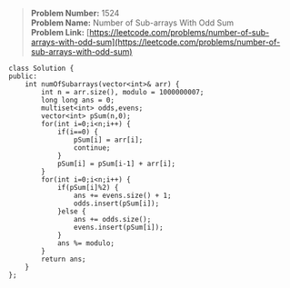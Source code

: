 > **Problem Number:** 1524 <br>
> **Problem Name:** Number of Sub-arrays With Odd Sum <br>
> **Problem Link:** [https://leetcode.com/problems/number-of-sub-arrays-with-odd-sum](https://leetcode.com/problems/number-of-sub-arrays-with-odd-sum) <br>

    class Solution {
    public:
        int numOfSubarrays(vector<int>& arr) {
            int n = arr.size(), modulo = 1000000007;
            long long ans = 0;
            multiset<int> odds,evens;
            vector<int> pSum(n,0);
            for(int i=0;i<n;i++) {
                if(i==0) {
                    pSum[i] = arr[i];
                    continue;
                }
                pSum[i] = pSum[i-1] + arr[i];
            }
            for(int i=0;i<n;i++) {
                if(pSum[i]%2) {
                    ans += evens.size() + 1;
                    odds.insert(pSum[i]);
                }else {
                    ans += odds.size();
                    evens.insert(pSum[i]);
                }
                ans %= modulo;
            }
            return ans;
        }
    };